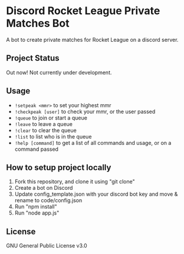 # Discord Rocket League Private Matches Bot
A bot to create private matches for Rocket League on a discord server.

## Project Status
Out now! Not currently under development.

## Usage
- `!setpeak <mmr>` to set your highest mmr
- `!checkpeak [user]` to check your mmr, or the user passed
- `!queue` to join or start a queue
- `!leave` to leave a queue
- `!clear` to clear the queue
- `!list` to list who is in the queue
- `!help [command]` to get a list of all commands and usage, or on a command passed

## How to setup project locally
1. Fork this repository, and clone it using "git clone"
2. Create a bot on Discord
3. Update config_template.json with your discord bot key and move & rename to code/config.json
4. Run "npm install"
5. Run "node app.js"

## License
GNU General Public License v3.0
